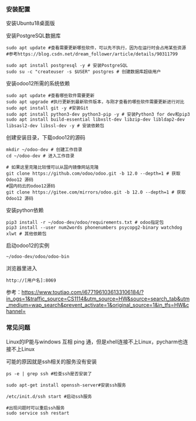 ### 安装配置

安装Ubuntu18桌面版

安装PostgreSQL数据库

```shell
sudo apt update #查看需要更新哪些软件，可以先不执行，因为在运行时会占用某些资源
#参考https://blog.csdn.net/dream_follower/article/details/90311799

sudo apt install postgresql -y # 安装PostgreSQL
sudo su -c "createuser -s $USER" postgres # 创建数据库超级用户
```

安装odoo12所需的系统依赖

```shell
sudo apt update #查看哪些软件需要更新
sudo apt upgrade #执行更新到最新软件版本，与刚才查看的哪些软件需要更新进行对比
sudo apt install git -y #安装Git
sudo apt install python3-dev python3-pip -y # 安装Python3 for dev和pip3
sudo apt install build-essential libxslt-dev libzip-dev libldap2-dev libsasl2-dev libssl-dev -y # 安装依赖包
```

创建安装目录，下载odoo12的源码

```shell
mkdir ~/odoo-dev # 创建工作目录
cd ~/odoo-dev # 进入工作目录

# 如果这里克隆比较慢可以从国内镜像网站克隆
git clone https://github.com/odoo/odoo.git -b 12.0 --depth=1 # 获取 Odoo12 源码
#国内码云的odoo12源码
git clone https://gitee.com/mirrors/odoo.git -b 12.0 --depth=1 # 获取 Odoo12 源码
```

安装python依赖

```shell
pip3 install -r ~/odoo-dev/odoo/requirements.txt # odoo指定包
pip3 install --user num2words phonenumbers psycopg2-binary watchdog xlwt # 其他依赖包
```

启动odoo12的实例

```shell
~/odoo-dev/odoo/odoo-bin
```

浏览器里进入

```
http://[用户名]:8069
```



参考：https://www.toutiao.com/i6771961036133106184/?in_ogs=1&traffic_source=CS1114&utm_source=HW&source=search_tab&utm_medium=wap_search&prevent_activate=1&original_source=1&in_tfs=HW&channel=



### 常见问题

Linux的IP能与windows 互相 ping 通，但是xhell连接不上Linux，pycharm也连接不上Linux

可能的原因就是ssh相关的服务没有安装

```shell
ps -e | grep ssh #检查ssh是否安装了

sudo apt-get install openssh-server#安装ssh服务

/etc/init.d/ssh start #启动ssh服务

#出现问题时可以重启ssh服务
sudo service ssh restart
```

